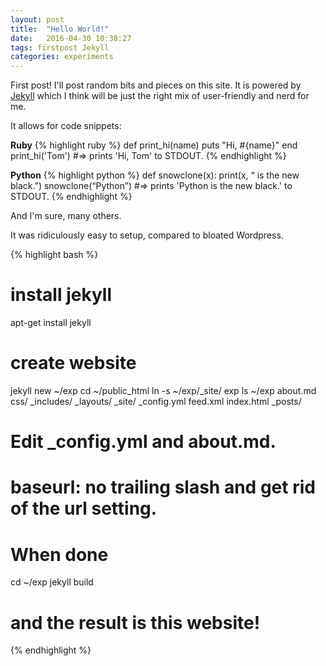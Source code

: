 ```yaml
---
layout: post
title:  "Hello World!"
date:   2016-04-30 10:38:27
tags: firstpost Jekyll
categories: experiments
---
```


First post! I'll post random bits and pieces on this site.
It is powered by [Jekyll][jekyll] which I think will be just the right mix of user-friendly and nerd for me.

It allows for code snippets:

**Ruby**
{% highlight ruby %}
def print_hi(name)
  puts "Hi, #{name}"
end
print_hi('Tom')
#=> prints 'Hi, Tom' to STDOUT.
{% endhighlight %}

**Python**
{% highlight python %}
def snowclone(x):
    print(x, “ is the new black.”)
snowclone(“Python”)
#=> prints 'Python is the new black.' to STDOUT.
{% endhighlight %}

And I'm sure, many others.

It was ridiculously easy to setup, compared to bloated Wordpress.

{% highlight bash %}
# install jekyll
apt-get install jekyll
# create website
jekyll new ~/exp
cd ~/public_html
ln -s ~/exp/_site/ exp
ls ~/exp
   about.md     css/      _includes/  _layouts/  _site/
   _config.yml  feed.xml  index.html  _posts/
# Edit _config.yml and about.md.
# baseurl: no trailing slash and get rid of the url setting.
# When done
cd ~/exp
jekyll build
# and the result is this website!
{% endhighlight %}

[jekyll]:    http://jekyllrb.com
